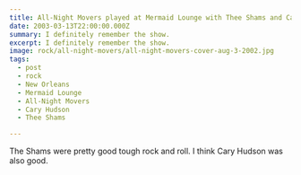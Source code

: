 ```yaml
---
title: All-Night Movers played at Mermaid Lounge with Thee Shams and Cary Hudson.
date: 2003-03-13T22:00:00.000Z
summary: I definitely remember the show. 
excerpt: I definitely remember the show.
image: rock/all-night-movers/all-night-movers-cover-aug-3-2002.jpg
tags:
  - post
  - rock
  - New Orleans
  - Mermaid Lounge
  - All-Night Movers
  - Cary Hudson
  - Thee Shams

---
```


The Shams were pretty good tough rock and roll. I think Cary Hudson was also good. 